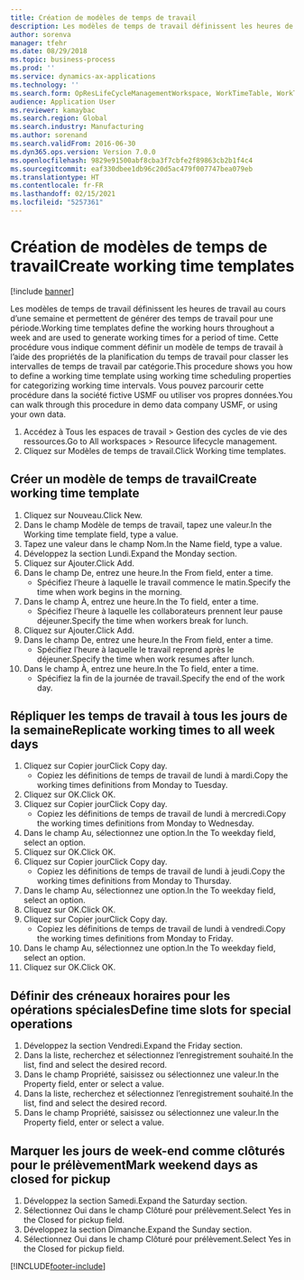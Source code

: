 ```yaml
---
title: Création de modèles de temps de travail
description: Les modèles de temps de travail définissent les heures de travail au cours d’une semaine et permettent de générer des temps de travail pour une période.
author: sorenva
manager: tfehr
ms.date: 08/29/2018
ms.topic: business-process
ms.prod: ''
ms.service: dynamics-ax-applications
ms.technology: ''
ms.search.form: OpResLifeCycleManagementWorkspace, WorkTimeTable, WorkTimeCopyDayDialog, WorkPeriodTemplate
audience: Application User
ms.reviewer: kamaybac
ms.search.region: Global
ms.search.industry: Manufacturing
ms.author: sorenand
ms.search.validFrom: 2016-06-30
ms.dyn365.ops.version: Version 7.0.0
ms.openlocfilehash: 9829e91500abf8cba3f7cbfe2f89863cb2b1f4c4
ms.sourcegitcommit: eaf330dbee1db96c20d5ac479f007747bea079eb
ms.translationtype: HT
ms.contentlocale: fr-FR
ms.lasthandoff: 02/15/2021
ms.locfileid: "5257361"
---
```

# <a name="create-working-time-templates"></a><span data-ttu-id="00bde-103">Création de modèles de temps de travail</span><span class="sxs-lookup"><span data-stu-id="00bde-103">Create working time templates</span></span>

[!include [banner](../../includes/banner.md)]

<span data-ttu-id="00bde-104">Les modèles de temps de travail définissent les heures de travail au cours d’une semaine et permettent de générer des temps de travail pour une période.</span><span class="sxs-lookup"><span data-stu-id="00bde-104">Working time templates define the working hours throughout a week and are used to generate working times for a period of time.</span></span> <span data-ttu-id="00bde-105">Cette procédure vous indique comment définir un modèle de temps de travail à l’aide des propriétés de la planification du temps de travail pour classer les intervalles de temps de travail par catégorie.</span><span class="sxs-lookup"><span data-stu-id="00bde-105">This procedure shows you how to define a working time template using working time scheduling properties for categorizing working time intervals.</span></span> <span data-ttu-id="00bde-106">Vous pouvez parcourir cette procédure dans la société fictive USMF ou utiliser vos propres données.</span><span class="sxs-lookup"><span data-stu-id="00bde-106">You can walk through this procedure in demo data company USMF, or using your own data.</span></span>

1. <span data-ttu-id="00bde-107">Accédez à Tous les espaces de travail > Gestion des cycles de vie des ressources.</span><span class="sxs-lookup"><span data-stu-id="00bde-107">Go to All workspaces > Resource lifecycle management.</span></span>
2. <span data-ttu-id="00bde-108">Cliquez sur Modèles de temps de travail.</span><span class="sxs-lookup"><span data-stu-id="00bde-108">Click Working time templates.</span></span>

## <a name="create-working-time-template"></a><span data-ttu-id="00bde-109">Créer un modèle de temps de travail</span><span class="sxs-lookup"><span data-stu-id="00bde-109">Create working time template</span></span>
1. <span data-ttu-id="00bde-110">Cliquez sur Nouveau.</span><span class="sxs-lookup"><span data-stu-id="00bde-110">Click New.</span></span>
2. <span data-ttu-id="00bde-111">Dans le champ Modèle de temps de travail, tapez une valeur.</span><span class="sxs-lookup"><span data-stu-id="00bde-111">In the Working time template field, type a value.</span></span>
3. <span data-ttu-id="00bde-112">Tapez une valeur dans le champ Nom.</span><span class="sxs-lookup"><span data-stu-id="00bde-112">In the Name field, type a value.</span></span>
4. <span data-ttu-id="00bde-113">Développez la section Lundi.</span><span class="sxs-lookup"><span data-stu-id="00bde-113">Expand the Monday section.</span></span>
5. <span data-ttu-id="00bde-114">Cliquez sur Ajouter.</span><span class="sxs-lookup"><span data-stu-id="00bde-114">Click Add.</span></span>
6. <span data-ttu-id="00bde-115">Dans le champ De, entrez une heure.</span><span class="sxs-lookup"><span data-stu-id="00bde-115">In the From field, enter a time.</span></span>
    * <span data-ttu-id="00bde-116">Spécifiez l’heure à laquelle le travail commence le matin.</span><span class="sxs-lookup"><span data-stu-id="00bde-116">Specify the time when work begins in the morning.</span></span>  
7. <span data-ttu-id="00bde-117">Dans le champ À, entrez une heure.</span><span class="sxs-lookup"><span data-stu-id="00bde-117">In the To field, enter a time.</span></span>
    * <span data-ttu-id="00bde-118">Spécifiez l’heure à laquelle les collaborateurs prennent leur pause déjeuner.</span><span class="sxs-lookup"><span data-stu-id="00bde-118">Specify the time when workers break for lunch.</span></span>  
8. <span data-ttu-id="00bde-119">Cliquez sur Ajouter.</span><span class="sxs-lookup"><span data-stu-id="00bde-119">Click Add.</span></span>
9. <span data-ttu-id="00bde-120">Dans le champ De, entrez une heure.</span><span class="sxs-lookup"><span data-stu-id="00bde-120">In the From field, enter a time.</span></span>
    * <span data-ttu-id="00bde-121">Spécifiez l’heure à laquelle le travail reprend après le déjeuner.</span><span class="sxs-lookup"><span data-stu-id="00bde-121">Specify the time when work resumes after lunch.</span></span>  
10. <span data-ttu-id="00bde-122">Dans le champ À, entrez une heure.</span><span class="sxs-lookup"><span data-stu-id="00bde-122">In the To field, enter a time.</span></span>
    * <span data-ttu-id="00bde-123">Spécifiez la fin de la journée de travail.</span><span class="sxs-lookup"><span data-stu-id="00bde-123">Specify the end of the work day.</span></span>  

## <a name="replicate-working-times-to-all-week-days"></a><span data-ttu-id="00bde-124">Répliquer les temps de travail à tous les jours de la semaine</span><span class="sxs-lookup"><span data-stu-id="00bde-124">Replicate working times to all week days</span></span>
1. <span data-ttu-id="00bde-125">Cliquez sur Copier jour</span><span class="sxs-lookup"><span data-stu-id="00bde-125">Click Copy day.</span></span>
    * <span data-ttu-id="00bde-126">Copiez les définitions de temps de travail de lundi à mardi.</span><span class="sxs-lookup"><span data-stu-id="00bde-126">Copy the working times definitions from Monday to Tuesday.</span></span>  
2. <span data-ttu-id="00bde-127">Cliquez sur OK.</span><span class="sxs-lookup"><span data-stu-id="00bde-127">Click OK.</span></span>
3. <span data-ttu-id="00bde-128">Cliquez sur Copier jour</span><span class="sxs-lookup"><span data-stu-id="00bde-128">Click Copy day.</span></span>
    * <span data-ttu-id="00bde-129">Copiez les définitions de temps de travail de lundi à mercredi.</span><span class="sxs-lookup"><span data-stu-id="00bde-129">Copy the working times definitions from Monday to Wednesday.</span></span>  
4. <span data-ttu-id="00bde-130">Dans le champ Au, sélectionnez une option.</span><span class="sxs-lookup"><span data-stu-id="00bde-130">In the To weekday field, select an option.</span></span>
5. <span data-ttu-id="00bde-131">Cliquez sur OK.</span><span class="sxs-lookup"><span data-stu-id="00bde-131">Click OK.</span></span>
6. <span data-ttu-id="00bde-132">Cliquez sur Copier jour</span><span class="sxs-lookup"><span data-stu-id="00bde-132">Click Copy day.</span></span>
    * <span data-ttu-id="00bde-133">Copiez les définitions de temps de travail de lundi à jeudi.</span><span class="sxs-lookup"><span data-stu-id="00bde-133">Copy the working times definitions from Monday to Thursday.</span></span>  
7. <span data-ttu-id="00bde-134">Dans le champ Au, sélectionnez une option.</span><span class="sxs-lookup"><span data-stu-id="00bde-134">In the To weekday field, select an option.</span></span>
8. <span data-ttu-id="00bde-135">Cliquez sur OK.</span><span class="sxs-lookup"><span data-stu-id="00bde-135">Click OK.</span></span>
9. <span data-ttu-id="00bde-136">Cliquez sur Copier jour</span><span class="sxs-lookup"><span data-stu-id="00bde-136">Click Copy day.</span></span>
    * <span data-ttu-id="00bde-137">Copiez les définitions de temps de travail de lundi à vendredi.</span><span class="sxs-lookup"><span data-stu-id="00bde-137">Copy the working times definitions from Monday to Friday.</span></span>  
10. <span data-ttu-id="00bde-138">Dans le champ Au, sélectionnez une option.</span><span class="sxs-lookup"><span data-stu-id="00bde-138">In the To weekday field, select an option.</span></span>
11. <span data-ttu-id="00bde-139">Cliquez sur OK.</span><span class="sxs-lookup"><span data-stu-id="00bde-139">Click OK.</span></span>

## <a name="define-time-slots-for-special-operations"></a><span data-ttu-id="00bde-140">Définir des créneaux horaires pour les opérations spéciales</span><span class="sxs-lookup"><span data-stu-id="00bde-140">Define time slots for special operations</span></span>
1. <span data-ttu-id="00bde-141">Développez la section Vendredi.</span><span class="sxs-lookup"><span data-stu-id="00bde-141">Expand the Friday section.</span></span>
2. <span data-ttu-id="00bde-142">Dans la liste, recherchez et sélectionnez l’enregistrement souhaité.</span><span class="sxs-lookup"><span data-stu-id="00bde-142">In the list, find and select the desired record.</span></span>
3. <span data-ttu-id="00bde-143">Dans le champ Propriété, saisissez ou sélectionnez une valeur.</span><span class="sxs-lookup"><span data-stu-id="00bde-143">In the Property field, enter or select a value.</span></span>
4. <span data-ttu-id="00bde-144">Dans la liste, recherchez et sélectionnez l’enregistrement souhaité.</span><span class="sxs-lookup"><span data-stu-id="00bde-144">In the list, find and select the desired record.</span></span>
5. <span data-ttu-id="00bde-145">Dans le champ Propriété, saisissez ou sélectionnez une valeur.</span><span class="sxs-lookup"><span data-stu-id="00bde-145">In the Property field, enter or select a value.</span></span>

## <a name="mark-weekend-days-as-closed-for-pickup"></a><span data-ttu-id="00bde-146">Marquer les jours de week-end comme clôturés pour le prélèvement</span><span class="sxs-lookup"><span data-stu-id="00bde-146">Mark weekend days as closed for pickup</span></span>
1. <span data-ttu-id="00bde-147">Développez la section Samedi.</span><span class="sxs-lookup"><span data-stu-id="00bde-147">Expand the Saturday section.</span></span>
2. <span data-ttu-id="00bde-148">Sélectionnez Oui dans le champ Clôturé pour prélèvement.</span><span class="sxs-lookup"><span data-stu-id="00bde-148">Select Yes in the Closed for pickup field.</span></span>
3. <span data-ttu-id="00bde-149">Développez la section Dimanche.</span><span class="sxs-lookup"><span data-stu-id="00bde-149">Expand the Sunday section.</span></span>
4. <span data-ttu-id="00bde-150">Sélectionnez Oui dans le champ Clôturé pour prélèvement.</span><span class="sxs-lookup"><span data-stu-id="00bde-150">Select Yes in the Closed for pickup field.</span></span>



[!INCLUDE[footer-include](../../../includes/footer-banner.md)]